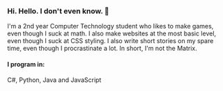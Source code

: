 ### Hi. Hello. I don't even know. 👋
I'm a 2nd year Computer Technology student who likes to make games, even though I suck at math. I also make websites at the most basic level, even though I suck at CSS styling. I also write short stories on my spare time, even though I procrastinate a lot. In short, I'm not the Matrix.

#### I program in: 
C#, Python, Java and JavaScript
